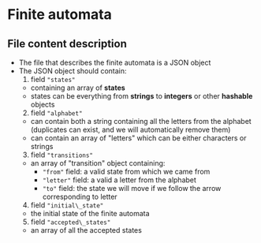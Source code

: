 Finite automata
===============


File content description
------------------------

- The file that describes the finite automata is a JSON object
- The JSON object should contain:
  1. field `"states"`
    - containing an array of **states**
    - states can be everything from **strings** to **integers** or other **hashable** objects
  2. field `"alphabet"`
    - can contain both a string containing all the letters from the alphabet (duplicates can exist,
    and we will automatically remove them)
    - can contain an array of "letters" which can be either characters or strings
  3. field `"transitions"`
    - an array of "transition" object containing:
       - `"from"` field: a valid state from which we came from
       - `"letter"` field: a valid a letter from the alphabet
       - `"to"` field: the state we will move if we follow the arrow corresponding to letter
  4. field `"initial\_state"`
    - the initial state of the finite automata
  5. field `"accepted\_states"`
    - an array of all the accepted states
